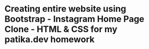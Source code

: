 # Creating entire website using Bootstrap - Instagram Home Page Clone - HTML & CSS for my patika.dev homework

